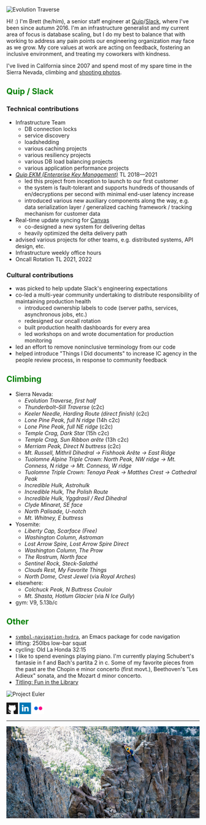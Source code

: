 ![Evolution Traverse](assets/images/DSC04719-2.jpg)

Hi! :) I'm Brett (he/him), a senior staff engineer at [Quip](https://quip.com/about)/[Slack](https://slack.com), where I've been since autumn 2016. I'm an infrastructure generalist and my current area of focus is database scaling, but I do my best to balance that with working to address any pain points our engineering organization may face as we grow. My core values at work are acting on feedback, fostering an inclusive environment, and treating my coworkers with kindness.

I've lived in California since 2007 and spend most of my spare time in the Sierra Nevada, climbing and [shooting photos](https://www.flickr.com/photos/194244949@N04/albums/72157720061526978).

## <span style="color:green">Quip / Slack</span>

### Technical contributions

* Infrastructure Team
    * DB connection locks
    * service discovery
    * loadshedding
    * various caching projects
    * various resiliency projects
    * various DB load balancing projects
    * various application performance projects
* [_Quip EKM (Enterprise Key Management)_](https://quip.com/security) TL 2018—2021
    * led this project from inception to launch to our first customer
    * the system is fault-tolerant and supports hundreds of thousands of en/decryptions per second with minimal end-user latency increase
    * introduced various new auxiliary components along the way, e.g. data serialization layer / generalized caching framework / tracking mechanism for customer data
* Real-time update syncing for [Canvas](https://slack.com/blog/productivity/your-digital-hq-just-got-better-with-slack-canvas)
    * co-designed a new system for delivering deltas
    * heavily optimized the delta delivery path
* advised various projects for other teams, e.g. distributed systems, API design, etc.
* Infrastructure weekly office hours
* Oncall Rotation TL 2021, 2022

### Cultural contributions

* was picked to help update Slack's engineering expectations
* co-led a multi-year community undertaking to distribute responsibility of maintaining production health
    * introduced ownership labels to code (server paths, services, asynchronous jobs, etc.)
    * redesigned our oncall rotation
    * built production health dashboards for every area
    * led workshops on and wrote documentation for production monitoring
* led an effort to remove noninclusive terminology from our code
* helped introduce "Things I Did documents" to increase IC agency in the people review process, in response to community feedback

## <span style="color:green">Climbing</span>

* Sierra Nevada:
    * _Evolution Traverse, first half_
    * _Thunderbolt–Sill Traverse_ (c2c)
    * _Keeler Needle, Harding Route (direct finish)_ (c2c)
    * _Lone Pine Peak, full N ridge_ (14h c2c)
    * _Lone Pine Peak, full NE ridge_ (c2c)
    * _Temple Crag, Dark Star_ (15h c2c)
    * _Temple Crag, Sun Ribbon arête_ (13h c2c)
    * _Merriam Peak, Direct N buttress_ (c2c)
    * _Mt. Russell, Mithril Dihedral -> Fishhook Arête -> East Ridge_
    * _Tuolomne Alpine Triple Crown: North Peak, NW ridge -> Mt. Conness, N ridge -> Mt. Conness, W ridge_
    * _Tuolomne Triple Crown: Tenaya Peak -> Matthes Crest -> Cathedral Peak_
    * _Incredible Hulk, Astrohulk_
    * _Incredible Hulk, The Polish Route_
    * _Incredible Hulk, Yggdrasil / Red Dihedral_
    * _Clyde Minaret, SE face_
    * _North Palisade, U-notch_
    * _Mt. Whitney, E buttress_
* Yosemite:
    * _Liberty Cap, Scarface (Free)_
    * _Washington Column, Astroman_
    * _Lost Arrow Spire, Lost Arrow Spire Direct_
    * _Washington Column, The Prow_
    * _The Rostrum, North face_
    * _Sentinel Rock, Steck-Salathé_
    * _Clouds Rest, My Favorite Things_
    * _North Dome, Crest Jewel_ (via _Royal Arches_)
* elsewhere:
    * _Colchuck Peak, N Buttress Couloir_
    * _Mt. Shasta, Hotlum Glacier_ (via _N Ice Gully_)
* gym: V9, 5.13b/c

## <span style="color:green">Other</span>

* [`symbol-navigation-hydra`](https://github.com/bgwines/symbol-navigation-hydra), an Emacs package for code navigation
* lifting: 250lbs low-bar squat
* cycling: Old La Honda 32:15
* I like to spend evenings playing piano. I'm currently playing Schubert's fantasie in f and Bach's partita 2 in c. Some of my favorite pieces from the past are the Chopin e minor concerto (first movt.), Beethoven's "Les Adieux" sonata, and the Mozart d minor concerto.
* [Titling: Fun in the Library](https://titling.tumblr.com)

![Project Euler](http://projecteuler.net/profile/bgwines.png)

<a href="http://www.github.com/bgwines"><img src="https://raw.githubusercontent.com/edent/SuperTinyIcons/master/images/svg/github.svg" alt="Github icon" width=30></a>
<a href="https://www.linkedin.com/in/brett-wines-496774221/"><img src="https://raw.githubusercontent.com/edent/SuperTinyIcons/master/images/svg/linkedin.svg" alt="LinkedIn icon" width=30></a>
<a href="https://www.flickr.com/people/194244949@N04/"><img src="https://raw.githubusercontent.com/edent/SuperTinyIcons/master/images/svg/flickr.svg" alt="Flickr icon" width=30></a>

---

![Sun Ribbon Arête, on Temple Crag](assets/images/sun-ribbon-2.jpg)
